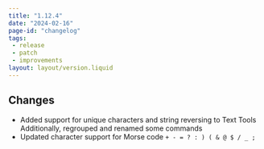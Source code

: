 ```yaml
---
title: "1.12.4"
date: "2024-02-16"
page-id: "changelog"
tags: 
 - release
 - patch
 - improvements
layout: layout/version.liquid
---
```

## Changes
- Added support for unique characters and string reversing to Text Tools
Additionally, regrouped and renamed some commands
- Updated character support for Morse code
`+ - = ? : ) ( & @ $ / _ ; `
